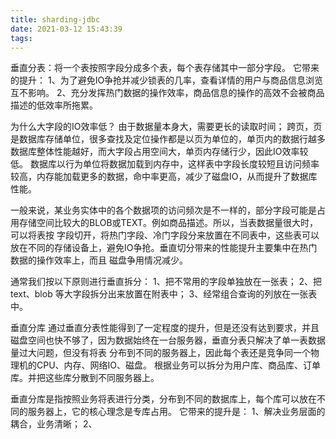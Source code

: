 ```yaml
---
title: sharding-jdbc
date: 2021-03-12 15:43:39
tags:
---
```

垂直分表：将一个表按照字段分成多个表，每个表存储其中一部分字段。
它带来的提升：
1、为了避免IO争抢并减少锁表的几率，查看详情的用户与商品信息浏览互不影响。
2、充分发挥热门数据的操作效率，商品信息的操作的高效不会被商品描述的低效率所拖累。

为什么大字段的IO效率低？
由于数据量本身大，需要更长的读取时间；
跨页，页是数据库存储单位，很多查找及定位操作都是以页为单位的，单页内的数据行越多数据库整体性能越好，而大字段占用空间大，单页内存储行少，因此IO效率较低。
数据库以行为单位将数据加载到内存中，这样表中字段长度较短且访问频率较高，内存能加载更多的数据，命中率更高，减少了磁盘IO，从而提升了数据库性能。

一般来说，某业务实体中的各个数据项的访问频次是不一样的，部分字段可能是占用存储空间比较大的BLOB或TEXT。例如商品描述。所以，当表数据量很大时，可以将表按
字段切开，将热门字段、冷门字段分来放置在不同表中，这些表可以放在不同的存储设备上，避免IO争抢。垂直切分带来的性能提升主要集中在热门数据的操作效率上，而且
磁盘争用情况减少。

通常我们按以下原则进行垂直拆分：
1、把不常用的字段单独放在一张表；
2、把text、blob 等大字段拆分出来放置在附表中；
3、经常组合查询的列放在一张表中。

垂直分库
通过垂直分表性能得到了一定程度的提升，但是还没有达到要求，并且磁盘空间也快不够了，因为数据始终在一台服务器，垂直分表只解决了单一表数据量过大问题，但没有将表
分布到不同的服务器上，因此每个表还是竞争同一个物理机的CPU、内存、网络IO、磁盘。
根据业务可以拆分为用户库、商品库、订单库。并把这些库分散到不同服务器上。

垂直分库是指按照业务将表进行分类，分布到不同的数据库上，每个库可以放在不同的服务器上，它的核心理念是专库占用。
它带来的提升是：
1、解决业务层面的耦合，业务清晰；
2、


